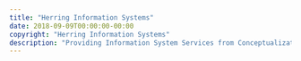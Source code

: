 ```yaml
---
title: "Herring Information Systems"
date: 2018-09-09T00:00:00-00:00
copyright: "Herring Information Systems"
description: "Providing Information System Services from Conceptualization to Implementation and beyond"
---
```

